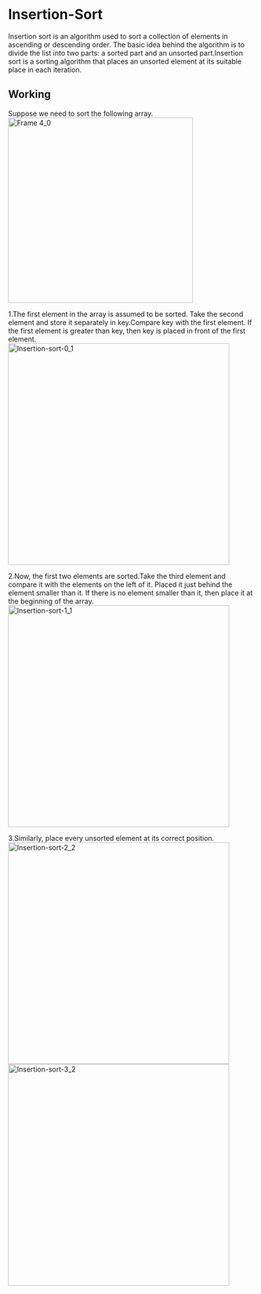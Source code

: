 # Insertion-Sort
Insertion sort is an algorithm used to sort a collection of elements in ascending or descending order. The basic idea behind the algorithm is to divide the list into two parts: a sorted part and an unsorted part.Insertion sort is a sorting algorithm that places an unsorted element at its suitable place in each iteration.

## __Working__
Suppose we need to sort the following array.
<img width="377" alt="Frame 4_0" src="https://user-images.githubusercontent.com/113619312/234354244-3b288643-2f2a-4fcc-b929-15bab3977c9f.png">

1.The first element in the array is assumed to be sorted. Take the second element and store it separately in key.Compare key with the first element. If the first element is greater than key, then key is placed in front of the first element.
<img width="451" alt="Insertion-sort-0_1" src="https://user-images.githubusercontent.com/113619312/234354395-fb62c476-84e1-4867-94c8-9a6a04f14df3.png">

2.Now, the first two elements are sorted.Take the third element and compare it with the elements on the left of it. Placed it just behind the element smaller than it. If there is no element smaller than it, then place it at the beginning of the array.
<img width="451" alt="Insertion-sort-1_1" src="https://user-images.githubusercontent.com/113619312/234354493-1311fc70-050f-460b-9b9d-4a614f715a50.png">

3.Similarly, place every unsorted element at its correct position.
<img width="451" alt="Insertion-sort-2_2" src="https://user-images.githubusercontent.com/113619312/234354697-d5799205-3c99-45ed-9e0f-a7fa4cb84671.png">
<img width="451" alt="Insertion-sort-3_2" src="https://user-images.githubusercontent.com/113619312/234354716-cdae4920-1231-4a64-bec1-fe3ed7c4b3db.png">
